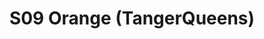 ---
title: S09 Orange (TangerQueens)
permalink: "/teams/s09-orange"
members:
- Patrick Kozak - Captain
- Bill Cammas - Quarterback
- Steve Adamske
- Gabe Avila
- Matt Caszatt
- Chris Cormier
- Bryan George
- Nikki Kasparek
- Billy Kramer
- Donald Mitchell
- Raul Olivo
- Adam Pulver
- Randy Snight
teamid: 4464
name: S09 Orange
color: TangerQueens
division: ''
---